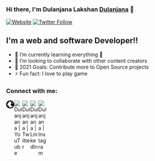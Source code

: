 ### Hi there, I'm Dulanjana Lakshan [Dulanjana][website] 👋 

[![Website](https://img.shields.io/website?label=Dulanjana.com&style=for-the-badge&url=https%3A%2F%2Fdulanjana.com)](https://dulanjanalakshan.000webhostapp.com/)
[![Twitter Follow](https://img.shields.io/twitter/follow/Dulanjana?color=1DA1F2&logo=twitter&style=for-the-badge)](https://twitter.com/dulanjanalaksh8)

## I'm a web and software Developer!!

- 🌱 I’m currently learning everything 🤣
- 👯 I’m looking to collaborate with other content creators
- 🥅 2021 Goals: Contribute more to Open Source projects
- ⚡ Fun fact: I love to play game

### Connect with me:

[<img align="left" alt="Dulanjana.com" width="22px" src="https://raw.githubusercontent.com/iconic/open-iconic/master/svg/globe.svg" />][website]
[<img align="left" alt="Dulanjana | YouTube" width="22px" src="https://cdn.jsdelivr.net/npm/simple-icons@v3/icons/youtube.svg" />][youtube]
[<img align="left" alt="Dulanjana | Twitter" width="22px" src="https://cdn.jsdelivr.net/npm/simple-icons@v3/icons/twitter.svg" />][twitter]
[<img align="left" alt="Dulanjana | LinkedIn" width="22px" src="https://cdn.jsdelivr.net/npm/simple-icons@v3/icons/linkedin.svg" />][linkedin]
[<img align="left" alt="Dulanjana | Instagram" width="22px" src="https://cdn.jsdelivr.net/npm/simple-icons@v3/icons/instagram.svg" />][instagram]
<br />
<br />


[website]: https://dulanjanalakshan.000webhostapp.com
[twitter]: https://twitter.com/dulanjanalaksh8
[youtube]: https://www.youtube.com/channel/UCHjlrzveL5FQFzirf9B1xgw
[instagram]: https://www.instagram.com/dulanjana_00
[linkedin]: https://www.linkedin.com/in/dulanjana-lakshan-57a4a9176
